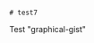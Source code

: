                                                                                                                                                                                                                                                         # test7
Test "graphical-gist"